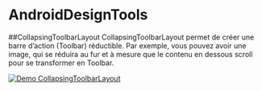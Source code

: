 # AndroidDesignTools

##CollapsingToolbarLayout
CollapsingToolbarLayout permet de créer une barre d’action (Toolbar) réductible. Par exemple, vous pouvez avoir une image, qui se réduira au fur et à mesure que le contenu en dessous scroll pour se transformer en Toolbar.

[![Demo CollapsingToolbarLayout](http://share.gifyoutube.com/KzB6Gb.gif)](https://www.youtube.com/watch?v=w-ptKsQaCik)
